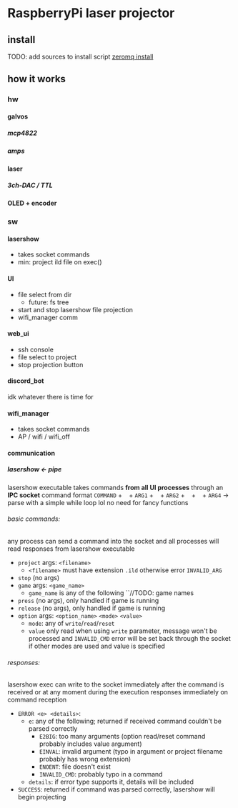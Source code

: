 # RaspberryPi laser projector

## install
TODO: add sources to install script
[zeromq install](https://github.com/MonsieurV/ZeroMQ-RPi)



## how it works

### hw

#### galvos

##### mcp4822

##### amps

#### laser

##### 3ch-DAC / TTL

#### OLED + encoder


### sw

#### lasershow
- takes socket commands
- min: project ild file on exec()

#### UI
- file select from dir
  - future: fs tree
- start and stop lasershow file projection
- wifi_manager comm

#### web_ui
- ssh console
- file select to project
- stop projection button

#### discord_bot
idk whatever there is time for

#### wifi_manager
- takes socket commands
- AP / wifi / wifi_off

#### communication
##### lasershow <- pipe

lasershow executable takes commands **from all UI processes** through an **IPC socket**
command format
`COMMAND` + ` ` + `ARG1` + ` ` + `ARG2` + ` ` + ` ` + `ARG4`
-> parse with a simple while loop lol no need for fancy functions

###### basic commands:
any process can send a command into the socket and all processes will read responses from lasershow executable
- `project` args: `<filename>`
  - `<filename>` must have extension `.ild`<!-- or `.lpc`(laserprojector_custom) --> otherwise error `INVALID_ARG`
- `stop` (no args)
- `game` args: `<game_name>`
  - `game_name` is any of the following ``//TODO: game names
- `press` (no args), only handled if game is running
- `release` (no args), only handled if game is running
- `option` args: `<option_name>` `<mode>` `<value>`
  - `mode`: any of `write`/`read`/`reset`
  - `value` only read when using `write` parameter, message won't be processed and `INVALID_CMD` error will be set back through the socket if other modes are used and value is specified

###### responses:
lasershow exec can write to the socket immediately after the command is received or at any moment during the execution
responses immediately on command reception
- `ERROR <e> <details>`:
  - `e`: any of the following; returned if received command couldn't be parsed correctly
    - `E2BIG`: too many arguments (option read/reset command probably includes value argument)
    - `EINVAL`: invalid argument (typo in argument or project filename probably has wrong extension)
    - `ENOENT`: file doesn't exist
    - `INVALID_CMD`: probably typo in a command
  - `details`: if error type supports it, details will be included
- `SUCCESS`: returned if command was parsed correctly, lasershow will begin projecting
